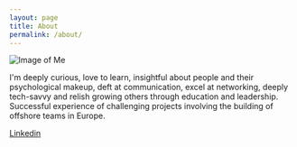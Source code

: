 ```yaml
---
layout: page
title: About
permalink: /about/
---
```


![Image of Me](https://media.licdn.com/mpr/mpr/AAEAAQAAAAAAAAWjAAAAJGIwZGEzZmI5LTRkY2QtNGQ4MS1hMDY3LTE0NjNmNDQ5N2UxYQ.jpg)

I'm deeply curious, love to learn, insightful about people and their psychological makeup, deft at communication, excel at networking, deeply tech-savvy and relish growing others through education and leadership. Successful experience of challenging projects involving the building of offshore teams in Europe.

[Linkedin](https://www.linkedin.com/in/suchov)

